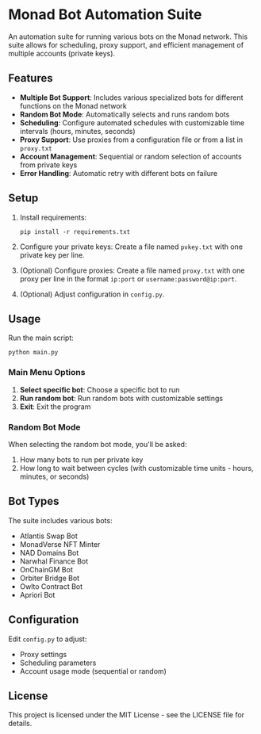 # Monad Bot Automation Suite

An automation suite for running various bots on the Monad network. This suite allows for scheduling, proxy support, and efficient management of multiple accounts (private keys).

## Features

- **Multiple Bot Support**: Includes various specialized bots for different functions on the Monad network
- **Random Bot Mode**: Automatically selects and runs random bots
- **Scheduling**: Configure automated schedules with customizable time intervals (hours, minutes, seconds)
- **Proxy Support**: Use proxies from a configuration file or from a list in `proxy.txt`
- **Account Management**: Sequential or random selection of accounts from private keys
- **Error Handling**: Automatic retry with different bots on failure

## Setup

1. Install requirements:
   ```
   pip install -r requirements.txt
   ```

2. Configure your private keys:
   Create a file named `pvkey.txt` with one private key per line.

3. (Optional) Configure proxies:
   Create a file named `proxy.txt` with one proxy per line in the format `ip:port` or `username:password@ip:port`.

4. (Optional) Adjust configuration in `config.py`.

## Usage

Run the main script:
```
python main.py
```

### Main Menu Options

1. **Select specific bot**: Choose a specific bot to run
2. **Run random bot**: Run random bots with customizable settings
3. **Exit**: Exit the program

### Random Bot Mode

When selecting the random bot mode, you'll be asked:
1. How many bots to run per private key
2. How long to wait between cycles (with customizable time units - hours, minutes, or seconds)

## Bot Types

The suite includes various bots:
- Atlantis Swap Bot
- MonadVerse NFT Minter
- NAD Domains Bot
- Narwhal Finance Bot
- OnChainGM Bot
- Orbiter Bridge Bot
- Owlto Contract Bot
- Apriori Bot

## Configuration

Edit `config.py` to adjust:
- Proxy settings
- Scheduling parameters
- Account usage mode (sequential or random)

## License

This project is licensed under the MIT License - see the LICENSE file for details. 